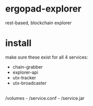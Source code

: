 # ergopad-explorer
rest-based, blockchain explorer

# install
make sure these exist for all 4 services:
- chain-grabber
- explorer-api
- utx-tracker
- utx-broadcaster
<br>
/volumes
- /service.conf
- /service.jar
